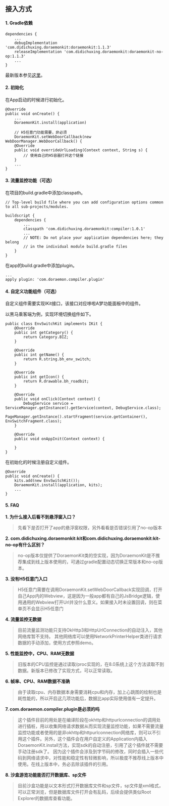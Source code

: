 ## 接入方式

#### 1. Gradle依赖

```
dependencies {
	...
    debugImplementation 'com.didichuxing.doraemonkit:doraemonkit:1.1.3'
    releaseImplementation 'com.didichuxing.doraemonkit:doraemonkit-no-op:1.1.3'
    ...
}
```

最新版本参见[这里](android-ReleaseNotes.md)。



#### 2. 初始化

在App启动的时候进行初始化。

```
@Override
public void onCreate() {
	...
    DoraemonKit.install(application)
     
    // H5任意门功能需要，非必须
    DoraemonKit.setWebDoorCallback(new WebDoorManager.WebDoorCallback() {
    @Override
    public void overrideUrlLoading(Context context, String s) {
        // 使用自己的H5容器打开这个链接
    }
    ...
} 
```



#### 3. 流量监控功能（可选）

在项目的build.gradle中添加classpath。

```
// Top-level build file where you can add configuration options common to all sub-projects/modules.

buildscript {
    dependencies {
        ...
        classpath 'com.didichuxing.doraemonkit:compiler:1.0.1'
        ...
        // NOTE: Do not place your application dependencies here; they belong
        // in the individual module build.gradle files
    }
}
```

在app的build.gradle中添加plugin。

```
...
apply plugin: 'com.doraemon.compiler.plugin'
```



#### 4. 自定义功能组件（可选）

自定义组件需要实现IKit接口，该接口对应哆啦A梦功能面板中的组件。

以黑马乘客端为例，实现环境切换组件如下。

```
public class EnvSwitchKit implements IKit {
    @Override
    public int getCategory() {
        return Category.BIZ;
    }
 
    @Override
    public int getName() {
        return R.string.bh_env_switch;
    }
 
    @Override
    public int getIcon() {
        return R.drawable.bh_roadbit;
    }
 
    @Override
    public void onClick(Context context) {
        DebugService service = ServiceManager.getInstance().getService(context, DebugService.class);
        PageManager.getInstance().startFragment(service.getContainer(), EnvSwitchFragment.class);
    }
 
    @Override
    public void onAppInit(Context context) {
    
    }
}
```

在初始化的时候注册自定义组件。

```
@Override
public void onCreate() {
    kits.add(new EnvSwitchKit());
    DoraemonKit.install(application, kits);
    ...
}
```



#### 5. FAQ

**1. 为什么接入后看不到悬浮窗入口？**

> 先看下是否打开了app的悬浮窗权限，另外看看是否错误引用了no-op版本

**2. com.didichuxing.doraemonkit:kit和com.didichuxing.doraemonkit:kit-no-op有什么区别？**

> no-op版本仅提供了DoraemonKit类的空实现，因为DoraemonKit是不推荐集成到线上版本使用的，可通过gradle配置动态切换正常版本和no-op版本。

**3. 没有H5任意门入口**

> H5任意门需要在调用DoraemonKit.setWebDoorCallback实现回调，打开自己App内的Webview，这是因为一般app都有自己的JsBridge逻辑，使用通用的Webview打开Url并没什么意义。如果接入时未设置回调，则在菜单页不会显示H5任意门

**4. 流量监控无数据**

> 目前流量监测功能只支持OkHttp3和HttpUrlConnection的自动注入，其他网络库暂不支持。
> 其他网络库可以使用NetworkPrinterHelper类进行请求数据的手动添加，使用方式参照demo。

**5. 性能监控中，CPU、RAM无数据**

> 旧版本的CPU监控是通过读取/proc实现的，在8.0系统上这个方法读取不到数据。新版本已修改了实现方式，可以正常读取。

**6. 帧率、CPU、RAM数据不准确**

> 由于读取cpu、内存数据本身需要消耗cpu和内存，加上心跳图的绘制也是耗性能的，所以开启这几项功能后，数据比app实际使用值有一定提升。

**7. com.doraemon.compiler.plugin是必须的吗**

> 这个插件目前的用处是在编译阶段在okhttp和httpurlconnection的调用处进行插桩，用以收集网络请求数据从而实现流量监控功能，如果不需要流量监控功能或者使用的是非okhttp和httpurlconnection网络库，则可以不引用这个插件。另外，这个插件会在用户自定义的Application内插入DoraemonKit.install方法，实现sdk的自动注册，引用了这个插件就不需要手动注册sdk了。
> 因为这个插件会涉及到字节码的修改，同时会插入一些代码到网络请求中，对性能和稳定性有轻微影响，所以极度不推荐线上版本中使用。在线上版本中，务必去除该插件的引用。

**8. 沙盒游览功能能否打开数据库、sp文件**

> 目前沙盒功能是以文本形式打开数据库文件和sp文件，sp文件是xml格式，可以正常浏览，但是数据库文件打开会有乱码，后续会提供类似Root Explorer的数据库查看功能。